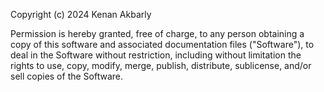 Copyright (c) 2024 Kenan Akbarly

Permission is hereby granted, free of charge, to any person obtaining a copy of this software and associated documentation files ("Software"),
to deal in the Software without restriction, including without limitation the rights to use, copy, modify, merge,
publish, distribute, sublicense, and/or sell copies of the Software.

